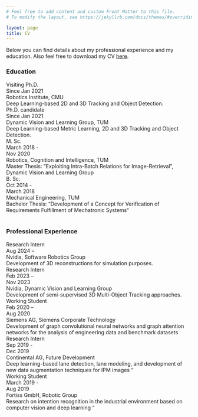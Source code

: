 ```yaml
---
# Feel free to add content and custom Front Matter to this file.
# To modify the layout, see https://jekyllrb.com/docs/themes/#overriding-theme-defaults

layout: page
title: CV
---
```


Below you can find details about my professional experience and my education. Also feel free to download my CV [here](https://drive.google.com/file/d/1A1lI-0lmryJZLNXaDNXpf4MF0q2Q2dsA/view?usp=sharing).

### Education 
<div class="wrapper">
    <div class="grid-item"><div class="sub_head">Visiting Ph.D.</div><div class="block_text">  Since Jan 2021</div></div>
    <div class="grid-item block_text "> <div class="sub_head_gray">Robotics Institute, CMU </div> Deep Learning-based 2D and 3D Tracking and Object Detection.</div>
    <div class="grid-item"><div class="sub_head">Ph.D. candidate</div><div class="block_text">  Since Jan 2021</div></div>
    <div class="grid-item block_text "> <div class="sub_head_gray">Dynamic Vision and Learning Group, TUM </div> Deep Learning-based Metric Learning, 2D and 3D Tracking and Object Detection.</div>
    <div class="grid-item"><div class="sub_head">M. Sc.</div><div class="block_text">  March 2018 - <br/> Nov 2020</div></div>
    <div class="grid-item block_text "> <div class="sub_head_gray">Robotics, Cognition and Intelligence, TUM  </div> Master Thesis: “Exploiting Intra-Batch Relations for Image-Retrieval”, Dynamic Vision and Learning Group </div>
    <div class="grid-item"><div class="sub_head">B. Sc.</div><div class="block_text">  Oct 2014 - <br/> March 2018</div></div>
    <div class="grid-item block_text "> <div class="sub_head_gray">Mechanical Engineering, TUM </div> Bachelor Thesis: “Development of a Concept for Verification of Requirements Fulfillment of Mechatronic Systems“ </div>
</div>
<br/>


### Professional Experience

<div class="wrapper">
    <div class="grid-item"><div class="sub_head">Research Intern</div><div class="block_text">  Aug 2024 – <br/> </div></div>
    <div class="grid-item block_text "> <div class="sub_head_gray">Nvidia, Software Robotics Group</div> Development of 3D reconstructions for simulation purposes.</div>
    <div class="grid-item"><div class="sub_head">Research Intern</div><div class="block_text">  Feb 2023 – <br/> Nov 2023</div></div>
    <div class="grid-item block_text "> <div class="sub_head_gray">Nvidia, Dynamic Vision and Learning Group</div> Development of semi-supervised 3D Multi-Object Tracking approaches.</div>
    <div class="grid-item"><div class="sub_head">Working Student</div><div class="block_text"> Feb 2020 –  <br/> Aug 2020</div></div>
    <div class="grid-item block_text "> <div class="sub_head_gray">Siemens AG, Siemens Corporate Technology  </div> Development of graph convolutional neural networks and graph attention networks for the analysis of engineering data and benchmark datasets </div>
    <div class="grid-item"><div class="sub_head">Research Intern</div><div class="block_text">  Sep 2019 - <br/> Dec 2019</div></div>
    <div class="grid-item block_text "> <div class="sub_head_gray">Continental AG, Future Development </div> Deep learning-based lane detection, lane modeling, and development of new data augmentation techniques for IPM images “ </div>
    <div class="grid-item"><div class="sub_head">Working Student</div><div class="block_text">  March 2019 - <br/> Aug 2019</div></div>
    <div class="grid-item block_text "> <div class="sub_head_gray"> Fortiss GmbH, Robotic Group </div> Research on intention recognition in the industrial environment based on computer vision and deep learning “ </div>
</div>
<br/>


